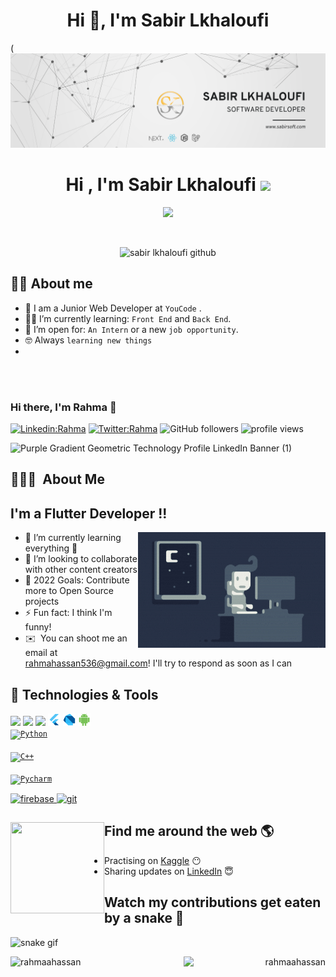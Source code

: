 
<h1 align="center">Hi 👋, I'm Sabir Lkhaloufi</h1>

(![Github Banner](https://github.com/sabirlkhaloufi/sabirlkhaloufi/blob/main/sabirkhaloufi.png)

<h1 align="center">Hi , I'm Sabir Lkhaloufi <img src="https://media.giphy.com/media/hvRJCLFzcasrR4ia7z/giphy.gif" width="30"></h1>
<p align="center">
  <a href="https://github.com/DenverCoder1/readme-typing-svg"><img src="https://readme-typing-svg.herokuapp.com?color=%2336BCF7&size=24&center=true&lines=I'm+Full+Stack+Web+Developer"></a>
</p>

<br>

<p align="center"> 
	<img src="https://komarev.com/ghpvc/?username=Abdessalam-Elboukri&label=Profile%20views&color=0e75b6&style=plastic" alt="sabir lkhaloufi github" width="110px" /> 
	<a href = "https://commits.top/morocco.html" target="_blank">
	</a>
</p>

## :sassy_man:  About me
- :school: I am a Junior Web Developer at `YouCode` .
- :student: I’m currently learning: `Front End` and `Back End`.
- :thinking: I’m open for: `An Intern` or a new `job opportunity`.
- :nerd_face: Always `learning new things`
- 
<br>
<br>

### Hi there, I'm Rahma  👋 

[![Linkedin:Rahma](https://img.shields.io/badge/-Rahma-blue?style=flat-square&logo=Linkedin&logoColor=white&link=https://https://www.linkedin.com/in/rahma-hassan-profile/)](https://www.linkedin.com/in/rahma-hassan-profile/)
[![Twitter:Rahma](https://img.shields.io/badge/-Rahma-blue?style=flat-square&logo=twitter&logoColor=white&link=https://twitter.com/1rahmahassan)](https://twitter.com/1rahmahassan)
![GitHub followers](https://img.shields.io/github/followers/rahmaahassan?label=Follow&style=social)
<img alt = "profile views" src="https://komarev.com/ghpvc/?username=rahmaahassan&color=brightgreen">

![Purple Gradient Geometric Technology Profile LinkedIn Banner  (1)](https://user-images.githubusercontent.com/88105077/157883808-762a27a1-c1c5-447c-80a1-fb892f511393.png)

## 👩🏻‍💻 &nbsp;About Me

## I'm a Flutter Developer !!

<img alt="Night Coding" src="https://raw.githubusercontent.com/AVS1508/AVS1508/master/assets/Night-Coding.gif" align="right"/>

- 🌱 I’m currently learning everything 🤣
- 👯 I’m looking to collaborate with other content creators
- 🥅 2022 Goals: Contribute more to Open Source projects
- ⚡ Fun fact: I think I'm funny!
- ✉️ &nbsp;You can shoot me an email at rahmahassan536@gmail.com! I'll try to respond as soon as I can


## 🔧 Technologies & Tools

![](https://img.shields.io/badge/Editor-VS_Code-informational?style=flat&logo=visual-studio-code&logoColor=white&color=6aa6f8)
![](https://img.shields.io/badge/Code-Dart-green)
![](https://img.shields.io/badge/Tools-Git-blue)
<code><img height="20" src="https://raw.githubusercontent.com/github/explore/80688e429a7d4ef2fca1e82350fe8e3517d3494d/topics/flutter/flutter.png"></code>
<code><img height="20" src="https://raw.githubusercontent.com/github/explore/80688e429a7d4ef2fca1e82350fe8e3517d3494d/topics/dart/dart.png"></code>
<code><img height="20" src="https://raw.githubusercontent.com/github/explore/80688e429a7d4ef2fca1e82350fe8e3517d3494d/topics/android/android.png"></code>
[<code  >
<img alt="Python" width="26px" src="https://raw.githubusercontent.com/SamirPaulb/assets/main/python.png">
</code>](#)
[<code >
<img alt="C++" width="26px" src="https://raw.githubusercontent.com/SamirPaulb/assets/main/cpp.png" />
</code>](#)
[<code >
<img alt="Pycharm" width="26px" src="https://raw.githubusercontent.com/SamirPaulb/assets/main/pycharm.png" />
</code>](#)

<a href="https://firebase.google.com/" target="_blank" rel="noreferrer"> <img src="https://www.vectorlogo.zone/logos/firebase/firebase-icon.svg" alt="firebase" width="40" height="40"/> </a> <a href="https://git-scm.com/" target="_blank" rel="noreferrer"> <img src="https://www.vectorlogo.zone/logos/git-scm/git-scm-icon.svg" alt="git" width="40" height="40"/> </a> </p>


## Find me around the web 🌎 <a href="https://www.linkedin.com/in/rahma-hassan-profile/"><img align="left" width="150" height="146" src="https://github.com/M0nica/M0nica/blob/main/octomonica/m0nica-octocat-rotating.gif?raw=true"></a>
- Practising on <a href="https://kaggle.com/rahmazhassan">Kaggle</a> 😶
- Sharing updates on <a href="https://www.linkedin.com/in/rahma-hassan-profile/">LinkedIn</a> 😇


## Watch my contributions get eaten by a snake 🐍
![snake gif](https://github.com/tanyarajhans/Actions/blob/output/github-contribution-grid-snake.svg)



<p align="left"><img width="45%" align="left" src="https://github-readme-stats.vercel.app/api?username=rahmaahassan&show_icons=true&include_all_commits=true&theme=radical&hide_border=true" alt="rahmaahassan" /></p>
<p align="right"><img width="45%" align="right" sy src="https://github-readme-stats.vercel.app/api/top-langs/?username=rahmaahassan&layout=compact&theme=radical&hide_border=true" alt="rahmaahassan" /></p>







